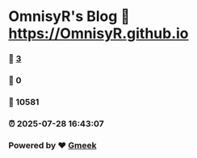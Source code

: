 # OmnisyR's Blog :link: https://OmnisyR.github.io 
### :page_facing_up: [3](https://OmnisyR.github.io/tag.html) 
### :speech_balloon: 0 
### :hibiscus: 10581 
### :alarm_clock: 2025-07-28 16:43:07 
### Powered by :heart: [Gmeek](https://github.com/Meekdai/Gmeek)
